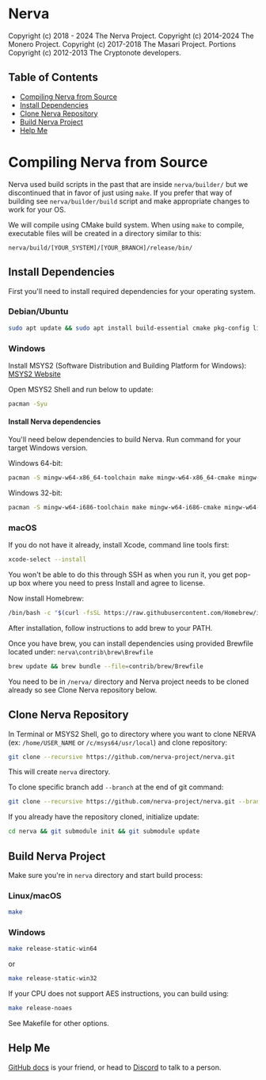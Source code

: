 # Nerva

Copyright (c) 2018 - 2024 The Nerva Project. Copyright (c) 2014-2024 The Monero Project. Copyright (c) 2017-2018 The Masari Project. Portions Copyright (c) 2012-2013 The Cryptonote developers.


## Table of Contents

- [Compiling Nerva from Source ](#compiling-nerva-from-source)
- [Install Dependencies](#install-dependencies)
- [Clone Nerva Repository](#clone-nerva-repository)
- [Build Nerva Project](#build-nerva-project)
- [Help Me](#help-me)


# Compiling Nerva from Source 
Nerva used build scripts in the past that are inside `nerva/builder/` but we discontinued that in favor of just using `make`. If you prefer that way of building see `nerva/builder/build` script and make appropriate changes to work for your OS.

We will compile using CMake build system. When using `make` to compile, executable files will be created in a directory similar to this:

`nerva/build/[YOUR_SYSTEM]/[YOUR_BRANCH]/release/bin/`


## Install Dependencies
First you'll need to install required dependencies for your operating system.

### Debian/Ubuntu
```bash
sudo apt update && sudo apt install build-essential cmake pkg-config libboost-all-dev libssl-dev libzmq3-dev libpgm-dev libunbound-dev libsodium-dev git
```

### Windows

Install MSYS2 (Software Distribution and Building Platform for Windows): 
[MSYS2 Website][msys2-link]

Open MSYS2 Shell and run below to update: 
```bash
pacman -Syu
```

#### Install Nerva dependencies 
You'll need below dependencies to build Nerva.  Run command for your target Windows version. 

Windows 64-bit:
```bash
pacman -S mingw-w64-x86_64-toolchain make mingw-w64-x86_64-cmake mingw-w64-x86_64-boost mingw-w64-x86_64-openssl mingw-w64-x86_64-zeromq mingw-w64-x86_64-libsodium mingw-w64-x86_64-hidapi mingw-w64-x86_64-unbound git
```

Windows 32-bit: 
```bash
pacman -S mingw-w64-i686-toolchain make mingw-w64-i686-cmake mingw-w64-i686-boost mingw-w64-i686-openssl mingw-w64-i686-zeromq mingw-w64-i686-libsodium mingw-w64-i686-hidapi mingw-w64-i686-unbound git
```

### macOS
If you do not have it already, install Xcode, command line tools first: 
```bash
xcode-select --install
```
You won't be able to do this through SSH as when you run it, you get pop-up box where you need to press Install and agree to license. 

Now install Homebrew: 
```bash
/bin/bash -c "$(curl -fsSL https://raw.githubusercontent.com/Homebrew/install/master/install.sh)"
```
After installation, follow instructions to add brew to your PATH.

Once you have brew, you can install dependencies using provided Brewfile located under: 
`nerva\contrib\brew\Brewfile` 

```bash
brew update && brew bundle --file=contrib/brew/Brewfile
```
You need to be in `/nerva/` directory and Nerva project needs to be cloned already so see Clone Nerva repository below.


## Clone Nerva Repository

In Terminal or MSYS2 Shell, go to directory where you want to clone NERVA (ex: `/home/USER_NAME` or `/c/msys64/usr/local`) and clone repository:
```bash
git clone --recursive https://github.com/nerva-project/nerva.git
```
This will create `nerva` directory. 

To clone specific branch add `--branch` at the end of git command: 
```bash
git clone --recursive https://github.com/nerva-project/nerva.git --branch your-branch-name
```

If you already have the repository cloned, initialize update:
```bash
cd nerva && git submodule init && git submodule update
```


## Build Nerva Project
Make sure you're in `nerva` directory and start build process: 

### Linux/macOS
```bash
make
```

### Windows 
```bash
make release-static-win64
```
or
```bash
make release-static-win32
```

If your CPU does not support AES instructions, you can build using:
```bash
make release-noaes
```

See Makefile for other options.


## Help Me

[GitHub docs][nerva-docs-link] is your friend, or head to [Discord][nerva-discord-link] to talk to a person. 



<!-- Reference links -->
[nerva-discord-link]: https://discord.gg/ufysfvcFwe
[nerva-docs-link]: https://docs.nerva.one
[msys2-link]: https://www.msys2.org
